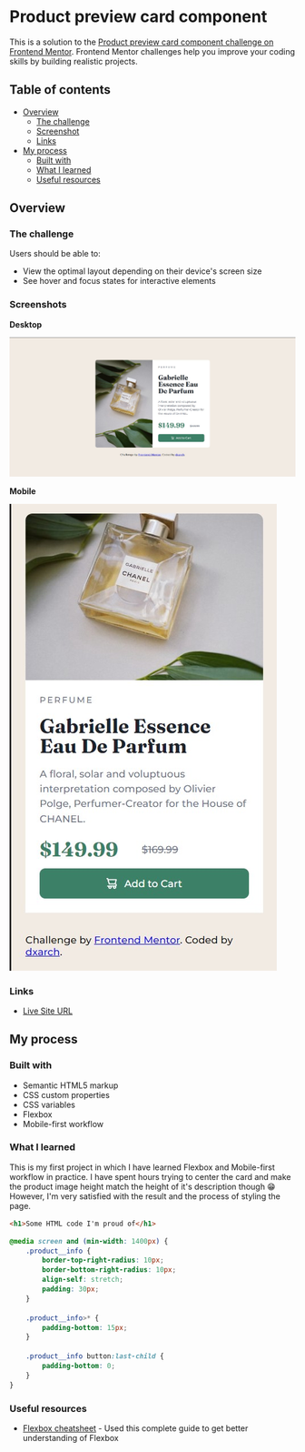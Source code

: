 # Product preview card component

This is a solution to the [Product preview card component challenge on Frontend Mentor](https://www.frontendmentor.io/challenges/product-preview-card-component-GO7UmttRfa). Frontend Mentor challenges help you improve your coding skills by building realistic projects. 

## Table of contents

- [Overview](#overview)
  - [The challenge](#the-challenge)
  - [Screenshot](#screenshot)
  - [Links](#links)
- [My process](#my-process)
  - [Built with](#built-with)
  - [What I learned](#what-i-learned)
  - [Useful resources](#useful-resources)

## Overview

### The challenge

Users should be able to:

- View the optimal layout depending on their device's screen size
- See hover and focus states for interactive elements

### Screenshots

**Desktop**

![Desktop layout](./screenshots/desktop.jpg)

**Mobile**

![Mobile layout](./screenshots/mobile.jpg)

### Links

- [Live Site URL ](https://dxarch.github.io/product-card-component/)

## My process

### Built with

- Semantic HTML5 markup
- CSS custom properties
- CSS variables
- Flexbox
- Mobile-first workflow

### What I learned

This is my first project in which I have learned Flexbox and Mobile-first workflow in practice. 
I have spent hours trying to center the card and make the product image height match the height of it's description though :grin:
However, I'm very satisfied with the result and the process of styling the page.

```html
<h1>Some HTML code I'm proud of</h1>
```
```css
@media screen and (min-width: 1400px) {
    .product__info {
        border-top-right-radius: 10px;
        border-bottom-right-radius: 10px;
        align-self: stretch;
        padding: 30px;
    }

    .product__info>* {
        padding-bottom: 15px;
    }

    .product__info button:last-child {
        padding-bottom: 0;
    }
}
```
### Useful resources

- [Flexbox cheatsheet](https://css-tricks.com/snippets/css/a-guide-to-flexbox/) - Used this complete guide to get better understanding of Flexbox


